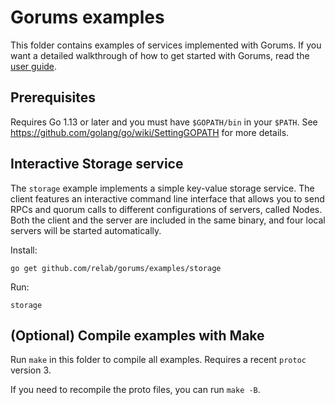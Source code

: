 # Gorums examples

This folder contains examples of services implemented with Gorums.
If you want a detailed walkthrough of how to get started with Gorums, read the [user guide](../doc/userguide.md).

## Prerequisites

Requires Go 1.13 or later and you must have `$GOPATH/bin` in your `$PATH`.
See <https://github.com/golang/go/wiki/SettingGOPATH> for more details.

## Interactive Storage service

The `storage` example implements a simple key-value storage service.
The client features an interactive command line interface that allows you to send RPCs and quorum calls to different configurations of servers, called Nodes.
Both the client and the server are included in the same binary, and four local servers will be started automatically.

Install:

`go get github.com/relab/gorums/examples/storage`

Run:

`storage`

## (Optional) Compile examples with Make

Run `make` in this folder to compile all examples.
Requires a recent `protoc` version 3.

If you need to recompile the proto files, you can run `make -B`.
